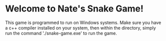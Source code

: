 # Welcome to Nate's Snake Game!

This game is programmed to run on Windows systems.
Make sure you have a c++ compiler installed on your system, then
within the directory, simply run the command './snake-game.exe'
to run the game.
